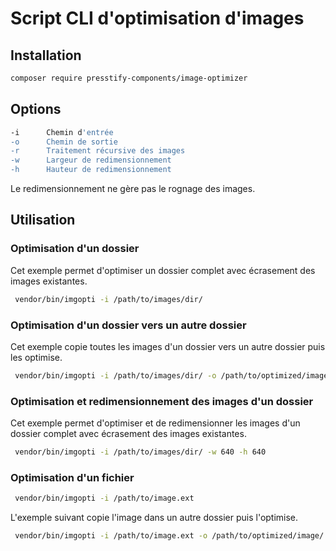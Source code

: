 # Script CLI d'optimisation d'images

## Installation

``` bash
composer require presstify-components/image-optimizer
```

## Options

``` bash
-i      Chemin d'entrée
-o      Chemin de sortie
-r      Traitement récursive des images
-w      Largeur de redimensionnement
-h      Hauteur de redimensionnement
```
Le redimensionnement ne gère pas le rognage des images.

## Utilisation

### Optimisation d'un dossier

Cet exemple permet d'optimiser un dossier complet avec écrasement des images existantes.
``` bash
 vendor/bin/imgopti -i /path/to/images/dir/
```

### Optimisation d'un dossier vers un autre dossier

Cet exemple copie toutes les images d'un dossier vers un autre dossier puis les optimise.
``` bash
 vendor/bin/imgopti -i /path/to/images/dir/ -o /path/to/optimized/images/
```

### Optimisation et redimensionnement des images d'un dossier

Cet exemple permet d'optimiser et de redimensionner les images d'un dossier complet avec écrasement des images existantes.
``` bash
 vendor/bin/imgopti -i /path/to/images/dir/ -w 640 -h 640
```

### Optimisation d'un fichier

``` bash
 vendor/bin/imgopti -i /path/to/image.ext
```

L'exemple suivant copie l'image dans un autre dossier puis l'optimise.
``` bash
 vendor/bin/imgopti -i /path/to/image.ext -o /path/to/optimized/image/
```
